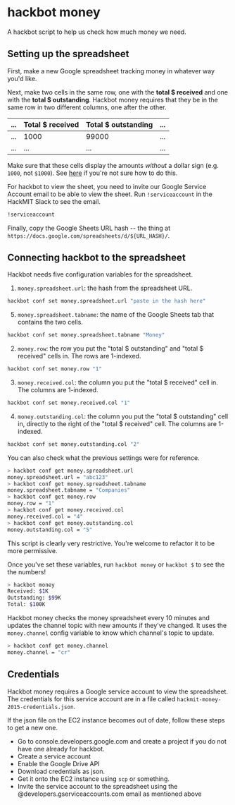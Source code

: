 # hackbot money

A hackbot script to help us check how much money we need.

## Setting up the spreadsheet

First, make a new Google spreadsheet tracking money in whatever way you'd
like.

Next, make two cells in the same row, one with the **total $ received** and
one with the **total $ outstanding**. Hackbot money requires that they be in the
same row in two different columns, one after the other.

| ... | Total $ received | Total $ outstanding | ... |
| --- | --- | --- | --- |
| ... | 1000 | 99000 | ... |
| ... | ... | ... | ... |

Make sure that these cells display the amounts _without_ a dollar sign (e.g.
`1000`, not `$1000`). See [here][no-dollar] if you're not sure how to do this.

For hackbot to view the sheet, you need to invite our Google Service Account
email to be able to view the sheet. Run `!serviceaccount` in the HackMIT
Slack to see the email.

```bash
!serviceaccount
```

Finally, copy the Google Sheets URL hash -- the thing at
`https://docs.google.com/spreadsheets/d/${URL_HASH}/`.

## Connecting hackbot to the spreadsheet

Hackbot needs five configuration variables for the spreadsheet.

1. `money.spreadsheet.url`: the hash from the spreadsheet URL.

```bash
hackbot conf set money.spreadsheet.url "paste in the hash here"
```

5. `money.spreadsheet.tabname`: the name of the Google Sheets tab that
  contains the two cells.

```bash
hackbot conf set money.spreadsheet.tabname "Money"
```

2. `money.row`: the row you put the "total $ outstanding" and "total $
  received" cells in. The rows are 1-indexed.

```bash
hackbot conf set money.row "1"
```

3. `money.received.col`: the column you put the "total $ received" cell
  in. The columns are 1-indexed.

```bash
hackbot conf set money.received.col "1"
```

4. `money.outstanding.col`: the column you put the "total $ outstanding" cell
  in, directly to the right of the "total $ received" cell. The columns are
  1-indexed.

```bash
hackbot conf set money.outstanding.col "2"
```

You can also check what the previous settings were for reference.

```bash
> hackbot conf get money.spreadsheet.url
money.spreadsheet.url = "abc123"
> hackbot conf get money.spreadsheet.tabname
money.spreadsheet.tabname = "Companies"
> hackbot conf get money.row
money.row = "1"
> hackbot conf get money.received.col
money.received.col = "4"
> hackbot conf get money.outstanding.col
money.outstanding.col = "5"
```

This script is clearly very restrictive. You're welcome to refactor it to be
more permissive.

Once you've set these variables, run `hackbot money` or `hackbot $` to see
the the numbers!

```bash
> hackbot money
Received: $1K
Outstanding: $99K
Total: $100K
```

Hackbot money checks the money spreadsheet every 10 minutes and updates the
channel topic with new amounts if they've changed. It uses the
`money.channel` config variable to know which channel's topic to update.

```bash
> hackbot conf get money.channel
money.channel = "cr"
```

## Credentials

Hackbot money requires a Google service account to view the spreadsheet. The
credentials for this service account are in a file called
`hackmit-money-2015-credentials.json`.

If the json file on the EC2 instance becomes out of date, follow these steps
to get a new one.

* Go to console.developers.google.com and create a project if you do not have
  one already for hackbot.
* Create a service account
* Enable the Google Drive API
* Download credentials as json.
* Get it onto the EC2 instance using `scp` or something.
* Invite the service account to the spreadsheet using the
  @developers.gserviceaccounts.com email as mentioned above

[no-dollar]: http://www.solveyourtech.com/remove-dollar-sign-google-sheets/